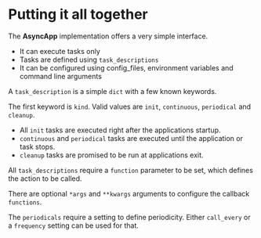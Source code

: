 # Putting it all together


The **AsyncApp** implementation offers a very simple interface.

- It can execute tasks only
- Tasks are defined using `task_descriptions`
- It can be configured using config_files, environment variables and command line arguments

A `task_description` is a simple `dict` with a few known keywords.

The first keyword is `kind`. Valid values are `init`, `continuous`, `periodical` and `cleanup`.

- All `init` tasks are executed right after the applications startup.
- `continuous` and `periodical` tasks are executed until the application or task stops.
- `cleanup` tasks are promised to be run at applications exit.

All `task_descriptions` require a `function` parameter to be set, which defines the action to be called.

There are optional `*args` and `**kwargs` arguments to configure the callback `functions`.

The `periodicals` require a setting to define periodicity. Either `call_every` or a `frequency` setting can be used for that.

